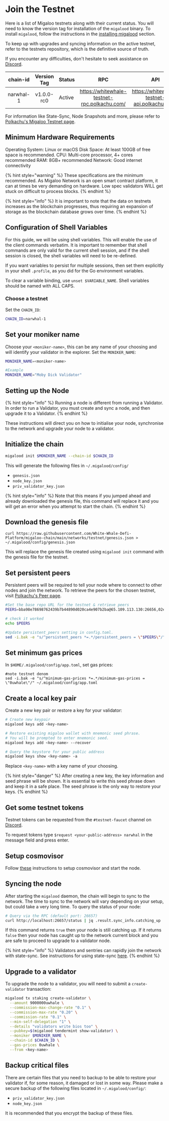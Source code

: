# Join the Testnet

Here is a list of Migaloo testnets along with their current status. You will need to know the version tag for
installation of the `migalood` binary. To install `migalood`, follow the instructions in
the [installing migalood](../developers/migalood.md) section.

To keep up with upgrades and syncing information on the active testnet, refer to the testnets repository, which is the
definitive source of truth.

If you encounter any difficulties, don't hesitate to seek assistance
on [Discord](https://discord.com/invite/tSxyyCWgYX).

| chain-id  | Version Tag | Status |                     RPC                      |                     API                      |
|:---------:|:-----------:|--------|:--------------------------------------------:|:--------------------------------------------:|
| narwhal-1 | v1.0.0-rc0  | Active | https://whitewhale-testnet-rpc.polkachu.com/ | https://whitewhale-testnet-api.polkachu.com/ |

For information like State-Sync, Node Snapshots and more, please refer
to [Polkachu's Migaloo Testnet page](https://polkachu.com/testnets/whitewhale).

## Minimum Hardware Requirements

Operating System: Linux or macOS
Disk Space: At least 100GB of free space is recommended.
CPU: Multi-core processor, 4+ cores recommended
RAM: 8GB+ recommended
Network: Good internet connectivity

{% hint style="warning" %}
These specifications are the minimum recommended. As Migaloo Network is an open smart contract platform, it can at times
be very demanding on hardware. Low spec validators WILL get stuck on difficult to process blocks.
{% endhint %}

{% hint style="info" %}
It is important to note that the data on testnets increases as the blockchain progresses, thus requiring an expansion of
storage as the blockchain database grows over time.
{% endhint %}

## Configuration of Shell Variables

For this guide, we will be using shell variables. This will enable the use of the client commands verbatim. It is
important to remember that shell commands are only valid for the current shell session, and if the shell session is
closed, the shell variables will need to be re-defined.

If you want variables to persist for multiple sessions, then set them explicitly in your shell `.profile`, as you did
for the Go environment variables.

To clear a variable binding, use `unset $VARIABLE_NAME`. Shell variables should be named with ALL CAPS.

### Choose a testnet

Set the `CHAIN_ID`:

```bash
CHAIN_ID=narwhal-1
```

## Set your moniker name

Choose your `<moniker-name>`, this can be any name of your choosing and will identify your validator in the explorer.
Set the `MONIKER_NAME`:

```bash
MONIKER_NAME=<moniker-name>

#Example
MONIKER_NAME="Moby Dick Validator"
```

## Setting up the Node

{% hint style="info" %}
Running a node is different from running a Validator. In order to run a Validator, you must create and sync a node, and
then upgrade it to a Validator.
{% endhint %}

These instructions will direct you on how to initialise your node, synchronise to the network and upgrade your node to a
validator.

## **Initialize the chain**

```bash
migalood init $MONIKER_NAME --chain-id $CHAIN_ID
```

This will generate the following files in `~/.migalood/config/`

* `genesis.json`
* `node_key.json`
* `priv_validator_key.json`

{% hint style="info" %}
Note that this means if you jumped ahead and already downloaded the genesis file, this command will replace it and you
will get an error when you attempt to start the chain.
{% endhint %}

## Download the genesis file

```
curl https://raw.githubusercontent.com/White-Whale-Defi-Platform/migaloo-chain/main/networks/testnet/genesis.json > ~/.migalood/config/genesis.json
```

This will replace the genesis file created using `migalood init` command with the genesis file for the testnet.

## **Set persistent peers**

Persistent peers will be required to tell your node where to connect to other nodes and join the network. To retrieve
the peers for the chosen testnet, visit [Polkachu's Peer page](https://polkachu.com/testnets/whitewhale/peers).

```bash
#Set the base repo URL for the testnet & retrieve peers
PEERS=bba98e78698762439b7b44890d020ca4e907b2ba@65.109.113.130:26656,02eb3672077b55c768722db59c117148b858fcd6@107.155.81.114:26656,345d080ab5f4913dae5ff25398d430a52ec75718@116.202.216.113:2000,c3f889bc93d214bbf74e0f41fad263680141a0be@136.243.88.91:3340,7b0ed0c2c62e3bedc000c133a009db477a3b4345@144.76.67.53:2550,236d988e8309dd21472c53ff575865d7558aad31@51.210.223.185:37095,4b491559cf47bc3742d271fec59edc079483ee3b@88.99.3.158:20756,ca412eeff90f68757c26100263a9eb7b43027ae3@65.109.52.178:26656,ff9608cf25564d4695c5cea3f248f81bd570ae19@159.69.194.159:26656,8e04e9183e497560248155fb4266cd02d71fcb27@38.146.3.202:20756,d3e972f5ce127e050c7f940a1ce272c76de483b6@65.144.145.234:26656,b583943b94d3e9a12fe6425684eeee1f8bf42934@142.132.209.236:20756,73700a6e427b1ac51ccec3906091d7e2d5d175b0@95.217.144.107:20756,62a9c8d2a94cd127bc19f26eaa686741b221eb67@148.251.245.158:26656,7c04ce8a7aab9ff4d4d6049fc8a4870d6ecb7c25@65.21.232.185:2000,ed5bb09be55afecc9a32844bb53102fda3b94cee@142.132.154.176:3000,317d44d53b0b67aa040962813637fee139540f34@51.81.57.80:20756,df7806813f798816c0c19151160ad544e7013039@54.174.174.229:26656,bec6c2f30b1f7621f5f83bffb317d74939240c5c@141.95.110.235:26656,ade4d8bc8cbe014af6ebdf3cb7b1e9ad36f412c0@176.9.82.221:20756

# check it worked
echo $PEERS

#Update persistent_peers setting in config.toml.
sed -i.bak -e "s/^persistent_peers *=.*/persistent_peers = \"$PEERS\"/" $HOME/.migalood/config/config.toml
```

## Set minimum gas prices

In `$HOME/.migalood/config/app.toml`, set gas prices:

```
#note testnet denom
sed -i.bak -e "s/^minimum-gas-prices *=.*/minimum-gas-prices = \"0uwhale\"/" ~/.migalood/config/app.toml
```

## **Create a local key pair**

Create a new key pair or restore a key for your validator:

```bash
# Create new keypair
migalood keys add <key-name>

# Restore existing migaloo wallet with mnemonic seed phrase.
# You will be prompted to enter mnemonic seed.
migalood keys add <key-name> --recover

# Query the keystore for your public address
migalood keys show <key-name> -a
```

Replace `<key-name>` with a key name of your choosing.

{% hint style="danger" %}
After creating a new key, the key information and seed phrase will be shown. It is essential to write this seed phrase
down and keep it in a safe place. The seed phrase is the only way to restore your keys.
{% endhint %}

## **Get some testnet tokens**

Testnet tokens can be requested from the `#testnet-faucet` channel on [Discord](https://discord.com/channels/908044702794801233/1069611287149039718).

To request tokens type `$request <your-public-address> narwhal` in the message field and press enter.

## Setup cosmovisor

Follow [these](./gitbook/validators/cosmovisor.md) instructions to setup cosmovisor and start the node.

## Syncing the node

After starting the `migalood` daemon, the chain will begin to sync to the network. The time to sync to the network will vary
depending on your setup, but could take a very long time. To query the status of your node:

```bash
# Query via the RPC (default port: 26657)
curl http://localhost:26657/status | jq .result.sync_info.catching_up
```

If this command returns `true` then your node is still catching up. If it returns `false` then your node has caught up
to the network current block and you are safe to proceed to upgrade to a validator node.

{% hint style="info" %}
Validators and sentries can rapidly join the network with state-sync. See instructions for using
state-sync [here](./state_sync.md).
{% endhint %}

## Upgrade to a validator

To upgrade the node to a validator, you will need to submit a `create-validator` transaction:

```bash
migalood tx staking create-validator \
  --amount 9000000uwhale \
  --commission-max-change-rate "0.1" \
  --commission-max-rate "0.20" \
  --commission-rate "0.1" \
  --min-self-delegation "1" \
  --details "validators write bios too" \
  --pubkey=$(migalood tendermint show-validator) \
  --moniker $MONIKER_NAME \
  --chain-id $CHAIN_ID \
  --gas-prices 0uwhale \
  --from <key-name>
```

## Backup critical files

There are certain files that you need to backup to be able to restore your validator if, for some reason, it damaged or
lost in some way. Please make a secure backup of the following files located in `~/.migalood/config/`:

* `priv_validator_key.json`
* `node_key.json`

It is recommended that you encrypt the backup of these files.
